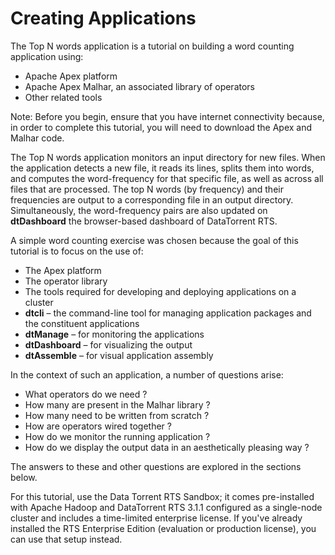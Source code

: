 Creating Applications
=====================

The Top N words application is a tutorial on building a word counting application using:

-   Apache Apex platform
-   Apache Apex Malhar, an associated library of operators
-   Other related tools

Note: Before you begin, ensure that you have internet connectivity
because, in order to complete this tutorial, you will need to download
the Apex and Malhar code.

The Top N words application monitors an input directory for new
files. When the application detects a new file, it reads its lines,
splits them into words, and computes the word-frequency for that specific file,
as well as across all files that are processed. The top N words (by
frequency) and their frequencies are output to a corresponding file in
an output directory. Simultaneously, the word-frequency pairs are also
updated on **dtDashboard**   the browser-based dashboard of DataTorrent RTS.

A simple word counting exercise was chosen because the goal of this tutorial is to focus on the use of:

-   The Apex platform
-   The operator library
-   The tools required for developing and deploying
    applications on a cluster
-   **dtcli** &ndash; the command-line tool for managing
    application packages and the constituent applications
-   **dtManage** &ndash; for monitoring the applications
-   **dtDashboard** &ndash; for visualizing the output
-   **dtAssemble** &ndash; for  visual application assembly

In the context of such an application, a number of questions arise:

-   What operators do we need ?
-   How many are present in the Malhar library ?
-   How many need to be written from scratch ?
-   How are operators wired together ?
-   How do we monitor the running application ?
-   How do we display the output data in an aesthetically pleasing way ?

The answers to these and other questions are explored in the sections below.

For this tutorial, use the Data Torrent RTS Sandbox; it comes pre-installed
with Apache Hadoop and DataTorrent RTS 3.1.1 configured as a single-node
cluster and includes a time-limited enterprise license. If you've already installed the RTS Enterprise Edition (evaluation or production license), you
can use that setup instead.
